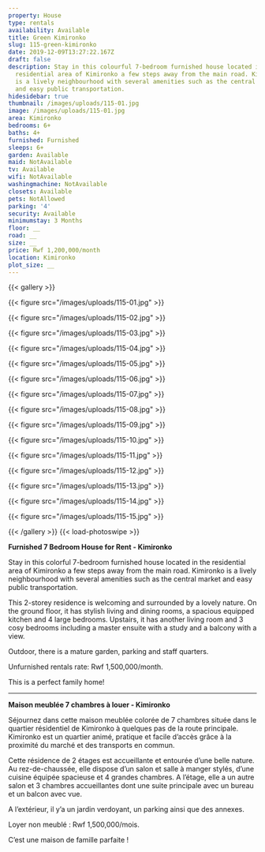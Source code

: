 ```yaml
---
property: House
type: rentals
availability: Available
title: Green Kimironko
slug: 115-green-kimironko
date: 2019-12-09T13:27:22.167Z
draft: false
description: Stay in this colourful 7-bedroom furnished house located in the
  residential area of Kimironko a few steps away from the main road. Kimironko
  is a lively neighbourhood with several amenities such as the central market
  and easy public transportation.
hidesidebar: true
thumbnail: /images/uploads/115-01.jpg
image: /images/uploads/115-01.jpg
area: Kimironko
bedrooms: 6+
baths: 4+
furnished: Furnished
sleeps: 6+
garden: Available
maid: NotAvailable
tv: Available
wifi: NotAvailable
washingmachine: NotAvailable
closets: Available
pets: NotAllowed
parking: '4'
security: Available
minimumstay: 3 Months
floor: __
road: __
size: __
price: Rwf 1,200,000/month
location: Kimironko
plot_size: __
---
```


{{< gallery >}}

{{< figure src="/images/uploads/115-01.jpg" >}}

{{< figure src="/images/uploads/115-02.jpg" >}}

{{< figure src="/images/uploads/115-03.jpg" >}}

{{< figure src="/images/uploads/115-04.jpg" >}}

{{< figure src="/images/uploads/115-05.jpg" >}}

{{< figure src="/images/uploads/115-06.jpg" >}}

{{< figure src="/images/uploads/115-07.jpg" >}}

{{< figure src="/images/uploads/115-08.jpg" >}}

{{< figure src="/images/uploads/115-09.jpg" >}}

{{< figure src="/images/uploads/115-10.jpg" >}}

{{< figure src="/images/uploads/115-11.jpg" >}}

{{< figure src="/images/uploads/115-12.jpg" >}}

{{< figure src="/images/uploads/115-13.jpg" >}}

{{< figure src="/images/uploads/115-14.jpg" >}}

{{< figure src="/images/uploads/115-15.jpg" >}}

{{< /gallery >}} {{< load-photoswipe >}}

**Furnished 7 Bedroom House for Rent - Kimironko**

Stay in this colorful 7-bedroom furnished house located in the residential area of Kimironko a few steps away from the main road. Kimironko is a lively neighbourhood with several amenities such as the central market and easy public transportation.

This 2-storey residence is welcoming and surrounded by a lovely nature. On the ground floor, it has stylish living and dining rooms, a spacious equipped kitchen and 4 large bedrooms. Upstairs, it has another living room and 3 cosy bedrooms including a master ensuite with a study and a balcony with a view.

Outdoor, there is a mature garden, parking and staff quarters.

Unfurnished rentals rate: Rwf 1,500,000/month.

This is a perfect family home!

---

**Maison meublée 7 chambres à louer - Kimironko**

Séjournez dans cette maison meublée colorée de 7 chambres située dans le quartier résidentiel de Kimironko à quelques pas de la route principale. Kimironko est un quartier animé, pratique et facile d’accès grâce à la proximité du marché et des transports en commun.

Cette résidence de 2 étages est accueillante et entourée d’une belle nature. Au rez-de-chaussée, elle dispose d’un salon et salle à manger stylés, d’une cuisine équipée spacieuse et 4 grandes chambres. A l’étage, elle a un autre salon et 3 chambres accueillantes dont une suite principale avec un bureau et un balcon avec vue.

A l’extérieur, il y’a un jardin verdoyant, un parking ainsi que des annexes.

Loyer non meublé : Rwf 1,500,000/mois.

C’est une maison de famille parfaite !
